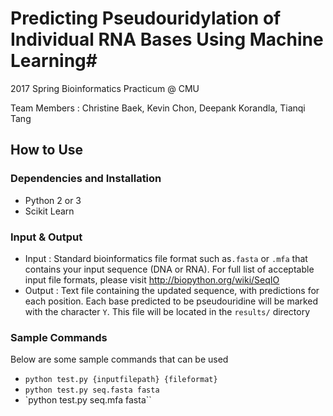 # Predicting Pseudouridylation of Individual RNA Bases Using Machine Learning#
2017 Spring Bioinformatics Practicum @ CMU

Team Members : Christine Baek, Kevin Chon, Deepank Korandla, Tianqi Tang



## How to Use

### Dependencies and Installation

- Python 2 or 3
- Scikit Learn

### Input & Output 

- Input : Standard bioinformatics file format such as`.fasta` or `.mfa` that contains your input sequence (DNA or RNA). For full list of acceptable input file formats, please visit http://biopython.org/wiki/SeqIO
- Output : Text file containing the updated sequence, with predictions for each position. Each base predicted to be pseudouridine will be marked with the character `Y`. This file will be located in the `results/` directory

### Sample Commands

Below are some sample commands that can be used

- `python test.py {inputfilepath} {fileformat}`
- `python test.py seq.fasta fasta`
- `python test.py seq.mfa fasta``



